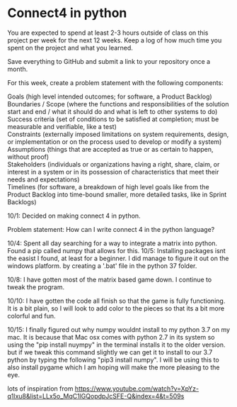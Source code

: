 # Connect4 in python
You are expected to spend at least 2-3 hours outside of class on this project per week for the next 12 weeks. Keep a log of how much time you spent on the project and what you learned. </br>

Save everything to GitHub and submit a link to your repository once a month.</br>

For this week, create a problem statement with the following components:</br>

Goals (high level intended outcomes; for software, a Product Backlog)</br>
Boundaries / Scope (where the functions and responsibilities of the solution start and end / what it should do and what is left to other systems to do)</br>
Success criteria (set of conditions to be satisfied at completion; must be measurable and verifiable, like a test)</br>
Constraints (externally imposed limitations on system requirements, design, or implementation or on the process used to develop or modify a system)</br>
Assumptions (things that are accepted as true or as certain to happen, without proof)</br>
Stakeholders (individuals or organizations having a right, share, claim, or interest in a system or in its possession of characteristics that meet their needs and expectations)</br>
Timelines (for software, a breakdown of high level goals like from the Product Backlog into time-bound smaller, more detailed tasks, like in Sprint Backlogs)</br>



10/1: Decided on making connect 4 in python.

Problem statement: How can I write connect 4 in the python language?

10/4: Spent all day searching for a way to integrate a matrix into python. Found a pip called numpy that allows for this.
10/5: Installing packages isnt the easist I found, at least for a beginner. I did manage to figure it out on the windows platform. by creating a '.bat' file in the python 37 folder.

10/8: I have gotten most of the matrix based game down. I continue to tweak the program.

10/10: I have gotten the code all finish so that the game is fully functioning. It is a bit plain, so I will look to add color to the pieces so that its a bit more colorful and fun.

10/15: I finally figured out why numpy wouldnt install to my python 3.7 on my mac. It is because that Mac osx comes with python 2.7 in its system so using the "pip install nuympy" in the terminal installs it to the older version. but if we tweak this command slightly we can get it to install to our 3.7 python by typing the following "pip3 install numpy". I will be using this to also install pygame which I am hoping will make the more pleasing to the eye.


lots of inspiration from https://www.youtube.com/watch?v=XpYz-q1lxu8&list=LLx5o_MqC1lGQopdpJcSFE-Q&index=4&t=509s
